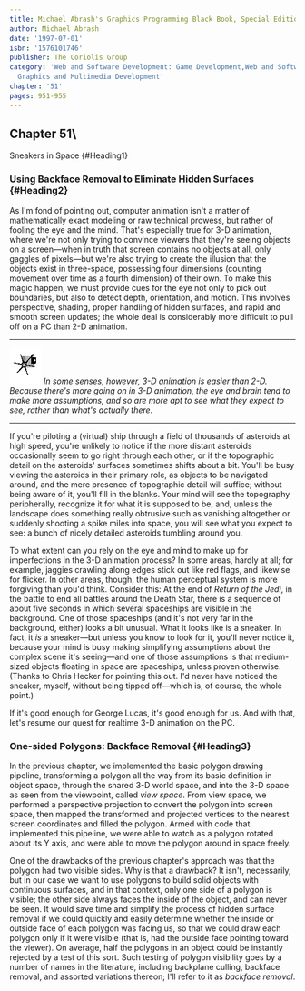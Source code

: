 ```yaml
---
title: Michael Abrash's Graphics Programming Black Book, Special Edition
author: Michael Abrash
date: '1997-07-01'
isbn: '1576101746'
publisher: The Coriolis Group
category: 'Web and Software Development: Game Development,Web and Software Development:
  Graphics and Multimedia Development'
chapter: '51'
pages: 951-955
---
```


## Chapter 51\
 Sneakers in Space {#Heading1}

### Using Backface Removal to Eliminate Hidden Surfaces {#Heading2}

As I'm fond of pointing out, computer animation isn't a matter of
mathematically exact modeling or raw technical prowess, but rather of
fooling the eye and the mind. That's especially true for 3-D animation,
where we're not only trying to convince viewers that they're seeing
objects on a screen—when in truth that screen contains no objects at
all, only gaggles of pixels—but we're also trying to create the illusion
that the objects exist in three-space, possessing four dimensions
(counting movement over time as a fourth dimension) of their own. To
make this magic happen, we must provide cues for the eye not only to
pick out boundaries, but also to detect depth, orientation, and motion.
This involves perspective, shading, proper handling of hidden surfaces,
and rapid and smooth screen updates; the whole deal is considerably more
difficult to pull off on a PC than 2-D animation.

  ------------------- ------------------------------------------------------------------------------------------------------------------------------------------------------------------------------------------------------------------------------------------------------
  ![](images/i.jpg)   *In some senses, however, 3-D animation is easier than 2-D. Because there's more going on in 3-D animation, the eye and brain tend to make more assumptions, and so are more apt to see what they expect to see, rather than what's actually there.*
  ------------------- ------------------------------------------------------------------------------------------------------------------------------------------------------------------------------------------------------------------------------------------------------

If you're piloting a (virtual) ship through a field of thousands of
asteroids at high speed, you're unlikely to notice if the more distant
asteroids occasionally seem to go right through each other, or if the
topographic detail on the asteroids' surfaces sometimes shifts about a
bit. You'll be busy viewing the asteroids in their primary role, as
objects to be navigated around, and the mere presence of topographic
detail will suffice; without being aware of it, you'll fill in the
blanks. Your mind will see the topography peripherally, recognize it for
what it is supposed to be, and, unless the landscape does something
really obtrusive such as vanishing altogether or suddenly shooting a
spike miles into space, you will see what you expect to see: a bunch of
nicely detailed asteroids tumbling around you.

To what extent can you rely on the eye and mind to make up for
imperfections in the 3-D animation process? In some areas, hardly at
all; for example, jaggies crawling along edges stick out like red flags,
and likewise for flicker. In other areas, though, the human perceptual
system is more forgiving than you'd think. Consider this: At the end of
*Return of the Jedi*, in the battle to end all battles around the Death
Star, there is a sequence of about five seconds in which several
spaceships are visible in the background. One of those spaceships (and
it's not very far in the background, either) looks a bit unusual. What
it looks like is a sneaker. In fact, it *is* a sneaker—but unless you
know to look for it, you'll never notice it, because your mind is busy
making simplifying assumptions about the complex scene it's seeing—and
one of those assumptions is that medium-sized objects floating in space
are spaceships, unless proven otherwise. (Thanks to Chris Hecker for
pointing this out. I'd never have noticed the sneaker, myself, without
being tipped off—which is, of course, the whole point.)

If it's good enough for George Lucas, it's good enough for us. And with
that, let's resume our quest for realtime 3-D animation on the PC.

### One-sided Polygons: Backface Removal {#Heading3}

In the previous chapter, we implemented the basic polygon drawing
pipeline, transforming a polygon all the way from its basic definition
in object space, through the shared 3-D world space, and into the 3-D
space as seen from the viewpoint, called *view space*. From view space,
we performed a perspective projection to convert the polygon into screen
space, then mapped the transformed and projected vertices to the nearest
screen coordinates and filled the polygon. Armed with code that
implemented this pipeline, we were able to watch as a polygon rotated
about its Y axis, and were able to move the polygon around in space
freely.

One of the drawbacks of the previous chapter's approach was that the
polygon had two visible sides. Why is that a drawback? It isn't,
necessarily, but in our case we want to use polygons to build solid
objects with continuous surfaces, and in that context, only one side of
a polygon is visible; the other side always faces the inside of the
object, and can never be seen. It would save time and simplify the
process of hidden surface removal if we could quickly and easily
determine whether the inside or outside face of each polygon was facing
us, so that we could draw each polygon only if it were visible (that is,
had the outside face pointing toward the viewer). On average, half the
polygons in an object could be instantly rejected by a test of this
sort. Such testing of polygon visibility goes by a number of names in
the literature, including backplane culling, backface removal, and
assorted variations thereon; I'll refer to it as *backface removal*.
